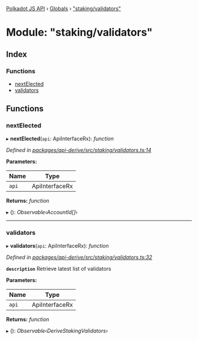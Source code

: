 [Polkadot JS API](../README.md) › [Globals](../globals.md) › ["staking/validators"](_staking_validators_.md)

# Module: "staking/validators"

## Index

### Functions

* [nextElected](_staking_validators_.md#nextelected)
* [validators](_staking_validators_.md#validators)

## Functions

###  nextElected

▸ **nextElected**(`api`: ApiInterfaceRx): *function*

*Defined in [packages/api-derive/src/staking/validators.ts:14](https://github.com/polkadot-js/api/blob/5c16b8e8a1/packages/api-derive/src/staking/validators.ts#L14)*

**Parameters:**

Name | Type |
------ | ------ |
`api` | ApiInterfaceRx |

**Returns:** *function*

▸ (): *Observable‹AccountId[]›*

___

###  validators

▸ **validators**(`api`: ApiInterfaceRx): *function*

*Defined in [packages/api-derive/src/staking/validators.ts:32](https://github.com/polkadot-js/api/blob/5c16b8e8a1/packages/api-derive/src/staking/validators.ts#L32)*

**`description`** Retrieve latest list of validators

**Parameters:**

Name | Type |
------ | ------ |
`api` | ApiInterfaceRx |

**Returns:** *function*

▸ (): *Observable‹DeriveStakingValidators›*
